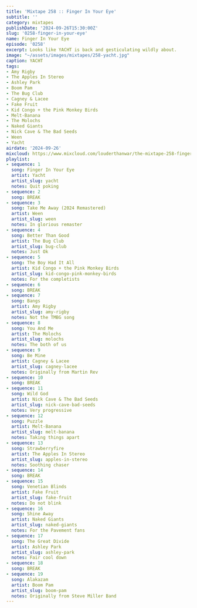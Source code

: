 ```yaml
---
title: 'Mixtape 258 :: Finger In Your Eye'
subtitle: ''
category: mixtapes
publishDate: '2024-09-26T15:30:00Z'
slug: '0258-finger-in-your-eye'
name: Finger In Your Eye
episode: '0258'
excerpt: Looks like YACHT is back and gesticulating wildly about.
image: "~/assets/images/mixtapes/258-yacht.jpg"
caption: YACHT
tags:
- Amy Rigby
- The Apples In Stereo
- Ashley Park
- Boom Pam
- The Bug Club
- Cagney & Lacee
- Fake Fruit
- Kid Congo + the Pink Monkey Birds
- Melt-Banana
- The Molochs
- Naked Giants
- Nick Cave & The Bad Seeds
- Ween
- Yacht
airdate: '2024-09-26'
mixcloud: https://www.mixcloud.com/louderthanwar/the-mixtape-258-finger-in-your-eye-2024-09-26/
playlist:
- sequence: 1
  song: Finger In Your Eye
  artist: Yacht
  artist_slug: yacht
  notes: Quit poking
- sequence: 2
  song: BREAK
- sequence: 3
  song: Take Me Away (2024 Remastered)
  artist: Ween
  artist_slug: ween
  notes: In glorious remaster
- sequence: 4
  song: Better Than Good
  artist: The Bug Club
  artist_slug: bug-club
  notes: Just Ok
- sequence: 5
  song: The Boy Had It All
  artist: Kid Congo + the Pink Monkey Birds
  artist_slug: kid-congo-pink-monkey-birds
  notes: For the completists
- sequence: 6
  song: BREAK
- sequence: 7
  song: Bangs
  artist: Amy Rigby
  artist_slug: amy-rigby
  notes: Not the TMBG song
- sequence: 8
  song: You And Me
  artist: The Molochs
  artist_slug: molochs
  notes: The both of us
- sequence: 9
  song: Be Mine
  artist: Cagney & Lacee
  artist_slug: cagney-lacee
  notes: Originally from Martin Rev
- sequence: 10
  song: BREAK
- sequence: 11
  song: Wild God
  artist: Nick Cave & The Bad Seeds
  artist_slug: nick-cave-bad-seeds
  notes: Very progressive
- sequence: 12
  song: Puzzle
  artist: Melt-Banana
  artist_slug: melt-banana
  notes: Taking things apart
- sequence: 13
  song: Strawberryfire
  artist: The Apples In Stereo
  artist_slug: apples-in-stereo
  notes: Soothing chaser
- sequence: 14
  song: BREAK
- sequence: 15
  song: Venetian Blinds
  artist: Fake Fruit
  artist_slug: fake-fruit
  notes: Do not blink
- sequence: 16
  song: Shine Away
  artist: Naked Giants
  artist_slug: naked-giants
  notes: For the Pavement fans
- sequence: 17
  song: The Great Divide
  artist: Ashley Park
  artist_slug: ashley-park
  notes: Fair cool down
- sequence: 18
  song: BREAK
- sequence: 19
  song: Alakazam
  artist: Boom Pam
  artist_slug: boom-pam
  notes: Originally from Steve Miller Band
---
```



